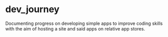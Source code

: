 # dev_journey
Documenting progress on developing simple apps to improve coding skills with the aim of hosting a site and said apps on relative app stores. 

